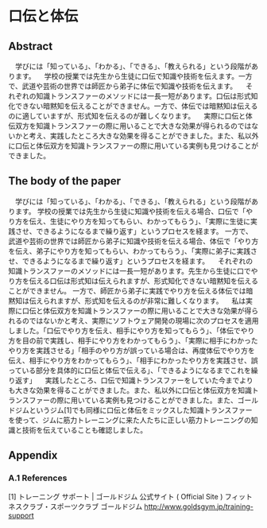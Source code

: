 # 口伝と体伝

## Abstract

　学びには「知っている」、「わかる」、「できる」、「教えられる」という段階があります。
　学校の授業では先生から生徒に口伝で知識や技術を伝えます。一方で、武道や芸術の世界では師匠から弟子に体伝で知識や技術を伝えます。
　それぞれの知識トランスファーのメソッドには一長一短があります。口伝は形式知化できない暗黙知を伝えることができません。一方で、体伝では暗黙知は伝えるのに適していますが、形式知を伝えるのが難しくなります。
　実際に口伝と体伝双方を知識トランスファーの際に用いることで大きな効果が得られるのではないかと考え、実践したところ大きな効果を得ることができました。また、私以外に口伝と体伝双方を知識トランスファーの際に用いている実例も見つけることができました。

## The body of the paper

　学びには「知っている」、「わかる」、「できる」、「教えられる」という段階があります。
学校の授業では先生から生徒に知識や技術を伝える場合、口伝で「やり方を伝え、生徒にやり方を知ってもらい、わかってもらう」、「実際に生徒に実践させ、できるようになるまで繰り返す」というプロセスを経ます。
一方で、武道や芸術の世界では師匠から弟子に知識や技術を伝える場合、体伝で「やり方を伝え、弟子にやり方を知ってもらい、わかってもらう」、「実際に弟子に実践させ、できるようになるまで繰り返す」というプロセスを経ます。
　それぞれの知識トランスファーのメソッドには一長一短があります。先生から生徒に口でやり方を伝える口伝は形式知は伝えられますが、形式知化できない暗黙知を伝えることができません。
一方で、師匠から弟子に実践でやり方を伝える体伝では暗黙知は伝えられますが、形式知を伝えるのが非常に難しくなります。
　私は実際に口伝と体伝双方を知識トランスファーの際に用いることで大きな効果が得られるのではないかと考え、実際にソフトウェア開発の現場に次のプロセスを適用しました。「口伝でやり方を伝え、相手にやり方を知ってもらう」、「体伝でやり方を目の前で実践し、相手にやり方をわかってもらう」、「実際に相手にわかったやり方を実践させる」「相手のやり方が誤っている場合は、再度体伝でやり方を伝え、相手にやり方をわかってもらう」、「相手にわかったやり方を実践させ、誤っている部分を具体的に口伝と体伝で伝える」、「できるようになるまでこれを繰り返す」
　実践したところ、口伝で知識トランスファーをしていた今までよりも大きな効果を得ることができました。また、私以外に口伝と体伝双方を知識トランスファーの際に用いている実例も見つけることができました。また、ゴールドジムというジム[1]でも同様に口伝と体伝をミックスした知識トランスファーを使って、ジムに筋力トレーニングに来た人たちに正しい筋力トレーニングの知識と技術を伝えていることも確認しました。

## Appendix

### A.1 References

[1] トレーニング サポート | ゴールドジム 公式サイト ( Official Site ) フィットネスクラブ・スポーツクラブ ゴールドジム http://www.goldsgym.jp/training-support
